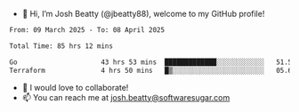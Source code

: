 - 👋 Hi, I’m Josh Beatty (@jbeatty88), welcome to my GitHub profile!

<!--START_SECTION:waka-->

```txt
From: 09 March 2025 - To: 08 April 2025

Total Time: 85 hrs 12 mins

Go                     43 hrs 53 mins  █████████████░░░░░░░░░░░░   51.51 %
Terraform              4 hrs 50 mins   █▒░░░░░░░░░░░░░░░░░░░░░░░   05.68 %
```

<!--END_SECTION:waka-->

- 💞️ I would love to collaborate!
- 📫 You can reach me at josh.beatty@softwaresugar.com

<!---
jbeatty88/jbeatty88 is a ✨ special ✨ repository because its `README.md` (this file) appears on your GitHub profile.
You can click the Preview link to take a look at your changes.
--->
